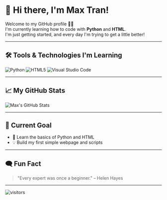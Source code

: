 # 👋 Hi there, I'm Max Tran!
Welcome to my GitHub profile 👨‍💻  
I'm currently learning how to code with **Python** and **HTML**.  
I'm just getting started, and every day I'm trying to get a little better!

---

## 🛠️ Tools & Technologies I'm Learning
![Python](https://img.shields.io/badge/Python-3776AB?style=for-the-badge&logo=python&logoColor=white)
![HTML5](https://img.shields.io/badge/HTML5-E34F26?style=for-the-badge&logo=html5&logoColor=white)
![Visual Studio Code](https://img.shields.io/badge/VS_Code-007ACC?style=for-the-badge&logo=visualstudiocode&logoColor=white)

---

## 📈 My GitHub Stats
![Max's GitHub Stats](https://github-readme-stats.vercel.app/api?username=bttran72&show_icons=true&theme=tokyonight)

---

## 🧭 Current Goal
- 🎯 Learn the basics of Python and HTML
- 💡 Build my first simple webpage and scripts

---

## 🗨️ Fun Fact
> "Every expert was once a beginner." – Helen Hayes

---

![visitors](https://visitor-badge.glitch.me/badge?page_id=bttran72.bttran72)
